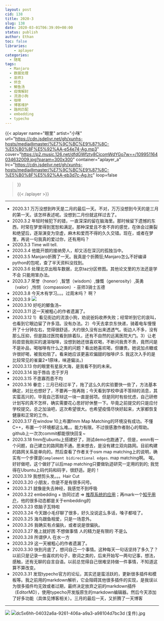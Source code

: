 ```yaml
---
layout: post
cid: 138
title: 2020-3
slug: 138
date: 2020-03-01T06:39:09+00:00
status: publish
author: Ethan
toc: false
libraries:
    - aplayer
categories:
  - 随笔
tags:
  - Manjaro
  - 数据处理
  - 巫师3
  - 怀念
  - 鲫鱼汤
  - 疫情解封
  - 流浪小狗
  - 咖啡
  - 博客维护
  - 路网匹配
  - embedding
  - typecho
---
```



> 

<!--more-->

{{< aplayer 
name="眼里"
artist="小咪"
url="https://cdn.jsdelivr.net/gh/xunhs-hosts/media@master/%E7%9C%BC%E9%87%8C-%E5%B0%8F%E5%92%AA-e54e74-Ag.mp3"
cover="https://p2.music.126.net/dfdGWfzty8CicomWdYGo7w==/109951164034632009.jpg?param=300x300"
container="aplayer_a" 
lrc="https://cdn.jsdelivr.net/gh/xunhs-hosts/media@master/%E7%9C%BC%E9%87%8C-%E5%B0%8F%E5%92%AA-eb3d7c-Ag.lrc"
loop=false 
>}}<div id="aplayer_a"></div>{{< /aplayer >}}

---

- 2020.3.1 万万没想到昨天是二月的最后一天。不对，万万没想到今天的是三月的第一天。该怎样表述呢。没想到二月份就这样过去了。
- 2020.3.2 年轻时候犯下的错，一直深深的留在脑海里。那时候留下遗憾的东西，时常在梦里得到宽恕和满足。那种深爱且不舍不弃的感觉，在体会过撕裂和绝望后，逐渐演变为空虚，麻木和爱而不得的久久交错。现在，或者在梦里，再说一句我真的爱过你，还有用吗？
- 2020.3.3 Time will tell.
- 2020.3.4 他能开朗的接纳旁人，却又活在深沉的孤独当中。
- 2020.3.5 Manjaro折腾了一天。我真是个折腾狂;Manjaro怎么不好编译python的包呢，查了半天资料没找到。
- 2020.3.6 处理北京出租车数据，北京taz分区修图。其他论文里的方法还是学不会 只能用笨办法。
- 2020.3.7 荣誉（honor）,智慧（wisdom）,慷慨（generosity）,英勇（valor）,怜悯（compassion）- 巫师3骑士五德
- 2020.3.8 今天木有学习。。。过周末吗？ 啊？ 
- 2020.3.9 ![](https://latex.codecogs.com/svg.latex?E=mc^2)
- 2020.3.10 好吃的鲫鱼汤~
- 2020.3.11 这一天被粗心的作者遗漏了。
- 2020.3.12 1）看见街边的流浪小狗，劝说爸妈收养失败；经常听到它的哀叫，也看到它眼边留了许多泪。没有办法。2）今天去拿京东快递，骑着电车慢慢开了十分钟左右，觉得很舒适，大约很久没有出来透透气。街边人不多，没有那么压抑，但是路过医院看到排着队，还有不自然的远离医院大门。3）让老妈尝尝我刚买的速溶咖啡，没想到她还很喜欢喝，不断问我贵不贵，竟然问是不是补品，喝咖啡有什么之类的问题？看出她喜欢喝，但嫌贵。她说加点糖或许很好喝，被我劝阻了。看来她应该更喜欢偏甜的咖啡(P.S. 我这次入手的是比较常见的雀巢2+1原味，味道偏淡。)
- 2020.3.13 你的眼里有星辰大海，是我看不到的未来。
- 2020.3.14 始于唇齿 忠于岁月
- 2020.3.15 不患寡而患不均
- 2020.3.16 眷恋；三月已经过半了，拖了这么久的实验要快一些了，方法基本确定，对比也想好了，不要再一拖再拖；今天看到学校申请不答辩的消息，其实蛮高兴的，毕竟自己答辩这一块一直是弱项。但是同时有些忧虑，自己研修计划写的真不怎样，确实需要花心思好好休整一下。毕竟之前提交的只是应付学校提交。总之加油吧，这次希望很大。也希望疫情尽快好起来，大家都恢复健康和正常的工作。
- 2020.3.17 在window 10上布置fmm Map Matching的环境没有成功。不懂C++，布置一个环境都这么难。。能力有限。不过很感激作者耐心的帮助。github上一次次commit都能很快回复~
- 2020.3.18 fmm在ubuntu上搭建好了，测试demo也跑通了。但是，emm有一个问题，自己建立的路网跑不通。思来想去，是没有建立双向路网。目前构建的路网关系是单向的。然后查看了作者关于osm map matching上的说明，确实有一个步骤是`Complement bidirectional edges`. map matching啊。 唉。好好做吧，这个做好了以后map matching只要做轨迹研究一定用的到的; 我觉得在Ubuntu上码代码和码字，很舒适。是的！
- 2020.3.19 我想剪头发。。。Hair Cut
- 2020.3.20 小朋友，你是不是有很多问号。
- 2020.3.21 就像是失去神经，我感觉不到呼吸
- 2020.3.22 embedding + 协同过滤 => [推荐系统的应用](https://www.zhihu.com/question/38002635/answer/1045883713)；再mark一个[知乎用户](https://www.zhihu.com/people/hui-yi-da-hai)，他的很多动态都是关于embedding的
- 2020.3.23 侬脑子瓦特啦
- 2020.3.24 今天跟小毛仔聊了很多，好久没说这么多话，嗓子都哑了。
- 2020.3.25 海鸟跟鱼相爱，只是一场意外。
- 2020.3.26 我确实有点偏执，或者说是很偏执。
- 2020.3.27 晚上就好困 不想做事情 人的精力是有限的 不是么
- 2020.3.28 所谓伊人 在水一方
- 2020.3.29 这一天被粗心的作者遗漏了。
- 2020.3.30 快到月底了，想问自己一个事情。这种每天一句话坚持了多久了？以前只是记录一些喜欢的句子，歌词之类的，后来开始写一两句记事，想法，感触，还有无聊的自言自语。以前总觉得自己很难坚持做一件事情，不知道这算不算改变。
- 2020.3.31 发现typecho官方的论坛，其实还是蛮活跃的，更新很多插件和模板等。我之前用的markdown解析，它会阻碍其他很多插件的实现，是我误以为很多插件均无效或者过期，最终决定放弃之前的markdown插件（EditorMD），使用typecho开发版原生的markdown编辑器。然后今天添加了好多功能（具体见博客相关）。三月的最后一天，又折腾了一天博客 




***
![](https://gitee.com/xunhs/xunhs/raw/master/pics/2020/spring/20200301104645.jpg)
![dc5x6hh-04032a6a-9261-406a-a9a3-a98104d7bc3d (复件).jpg][1]

  [1]: https://cdn.jsdelivr.net/gh/xunhs/image_host/history/usr/uploads/2020/03/3915401341.jpg
